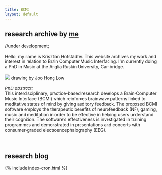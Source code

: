 ```yaml
---
title: BCMI
layout: default
---
```

## research archive by [me](https://khofstadter.info)
//under development;
<br><br>
Hello, my name is Krisztián Hofstädter. This website archives my work and interest in relation to Brain Computer Music Interfacing. I'm currently doing a PhD in Music at the Anglia Ruskin University, Cambridge.
<br><br>
![](https://khofstadter.info/assets/images/khofstadter_by_joo_hong.jpg) drawing by Joo Hong Low
<br><br>
_PhD abstract:_
<br>
This interdisciplinary, practice-based research develops a Brain-Computer Music Interface (BCMI) which reinforces brainwave patterns linked to meditative states of mind by giving auditory feedback. The proposed BCMI software employs the therapeutic benefits of neurofeedback (NF), gaming, music and meditation in order to be effective in helping users understand their cognition. The software’s effectiveness is investigated in training programmes and demonstrated in presentations and concerts with consumer-graded electroencephalography (EEG).
<br><br><br>
## research blog
{% include index-cron.html %}
